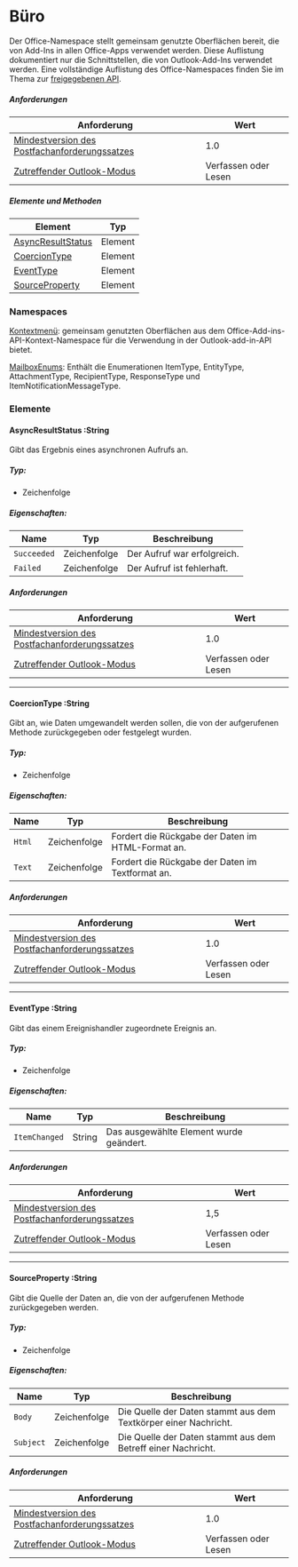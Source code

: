  

# <a name="office"></a>Büro

Der Office-Namespace stellt gemeinsam genutzte Oberflächen bereit, die von Add-Ins in allen Office-Apps verwendet werden. Diese Auflistung dokumentiert nur die Schnittstellen, die von Outlook-Add-Ins verwendet werden. Eine vollständige Auflistung des Office-Namespaces finden Sie im Thema zur [freigegebenen API](/javascript/api/office).

##### <a name="requirements"></a>Anforderungen

|Anforderung| Wert|
|---|---|
|[Mindestversion des Postfachanforderungssatzes](/javascript/office/requirement-sets/outlook-api-requirement-sets)| 1.0|
|[Zutreffender Outlook-Modus](https://docs.microsoft.com/outlook/add-ins/#extension-points)| Verfassen oder Lesen|

##### <a name="members-and-methods"></a>Elemente und Methoden

| Element | Typ |
|--------|------|
| [AsyncResultStatus](#asyncresultstatus-string) | Element |
| [CoercionType](#coerciontype-string) | Element |
| [EventType](#eventtype-string) | Element |
| [SourceProperty](#sourceproperty-string) | Element |

### <a name="namespaces"></a>Namespaces

[Kontextmenü](office.context.md): gemeinsam genutzten Oberflächen aus dem Office-Add-ins-API-Kontext-Namespace für die Verwendung in der Outlook-add-in-API bietet.

[MailboxEnums](/javascript/api/outlook/office.mailboxenums.attachmenttype): Enthält die Enumerationen ItemType, EntityType, AttachmentType, RecipientType, ResponseType und ItemNotificationMessageType.

### <a name="members"></a>Elemente

####  <a name="asyncresultstatus-string"></a>AsyncResultStatus :String

Gibt das Ergebnis eines asynchronen Aufrufs an.

##### <a name="type"></a>Typ:

*   Zeichenfolge

##### <a name="properties"></a>Eigenschaften:

|Name| Typ| Beschreibung|
|---|---|---|
|`Succeeded`| Zeichenfolge|Der Aufruf war erfolgreich.|
|`Failed`| Zeichenfolge|Der Aufruf ist fehlerhaft.|

##### <a name="requirements"></a>Anforderungen

|Anforderung| Wert|
|---|---|
|[Mindestversion des Postfachanforderungssatzes](/javascript/office/requirement-sets/outlook-api-requirement-sets)| 1.0|
|[Zutreffender Outlook-Modus](https://docs.microsoft.com/outlook/add-ins/#extension-points)| Verfassen oder Lesen|

---

####  <a name="coerciontype-string"></a>CoercionType :String

Gibt an, wie Daten umgewandelt werden sollen, die von der aufgerufenen Methode zurückgegeben oder festgelegt wurden.

##### <a name="type"></a>Typ:

*   Zeichenfolge

##### <a name="properties"></a>Eigenschaften:

|Name| Typ| Beschreibung|
|---|---|---|
|`Html`| Zeichenfolge|Fordert die Rückgabe der Daten im HTML-Format an.|
|`Text`| Zeichenfolge|Fordert die Rückgabe der Daten im Textformat an.|

##### <a name="requirements"></a>Anforderungen

|Anforderung| Wert|
|---|---|
|[Mindestversion des Postfachanforderungssatzes](/javascript/office/requirement-sets/outlook-api-requirement-sets)| 1.0|
|[Zutreffender Outlook-Modus](https://docs.microsoft.com/outlook/add-ins/#extension-points)| Verfassen oder Lesen|

---

####  <a name="eventtype-string"></a>EventType :String

Gibt das einem Ereignishandler zugeordnete Ereignis an.

##### <a name="type"></a>Typ:

*   Zeichenfolge

##### <a name="properties"></a>Eigenschaften:

| Name | Typ | Beschreibung |
|---|---|---|
|`ItemChanged`| String | Das ausgewählte Element wurde geändert. |

##### <a name="requirements"></a>Anforderungen

|Anforderung| Wert|
|---|---|
|[Mindestversion des Postfachanforderungssatzes](/javascript/office/requirement-sets/outlook-api-requirement-sets)| 1,5 |
|[Zutreffender Outlook-Modus](https://docs.microsoft.com/outlook/add-ins/#extension-points)| Verfassen oder Lesen |

---

####  <a name="sourceproperty-string"></a>SourceProperty :String

Gibt die Quelle der Daten an, die von der aufgerufenen Methode zurückgegeben werden.

##### <a name="type"></a>Typ:

*   Zeichenfolge

##### <a name="properties"></a>Eigenschaften:

|Name| Typ| Beschreibung|
|---|---|---|
|`Body`| Zeichenfolge|Die Quelle der Daten stammt aus dem Textkörper einer Nachricht.|
|`Subject`| Zeichenfolge|Die Quelle der Daten stammt aus dem Betreff einer Nachricht.|

##### <a name="requirements"></a>Anforderungen

|Anforderung| Wert|
|---|---|
|[Mindestversion des Postfachanforderungssatzes](/javascript/office/requirement-sets/outlook-api-requirement-sets)| 1.0|
|[Zutreffender Outlook-Modus](https://docs.microsoft.com/outlook/add-ins/#extension-points)| Verfassen oder Lesen|